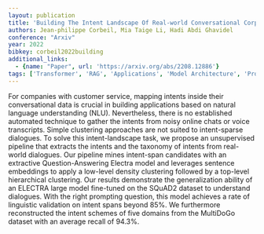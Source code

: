 ```yaml
---
layout: publication
title: 'Building The Intent Landscape Of Real-world Conversational Corpora With Extractive Question-answering Transformers'
authors: Jean-philippe Corbeil, Mia Taige Li, Hadi Abdi Ghavidel
conference: "Arxiv"
year: 2022
bibkey: corbeil2022building
additional_links:
  - {name: "Paper", url: 'https://arxiv.org/abs/2208.12886'}
tags: ['Transformer', 'RAG', 'Applications', 'Model Architecture', 'Prompting', 'Reinforcement Learning', 'Pretraining Methods']
---
```

For companies with customer service, mapping intents inside their
conversational data is crucial in building applications based on natural
language understanding (NLU). Nevertheless, there is no established automated
technique to gather the intents from noisy online chats or voice transcripts.
Simple clustering approaches are not suited to intent-sparse dialogues. To
solve this intent-landscape task, we propose an unsupervised pipeline that
extracts the intents and the taxonomy of intents from real-world dialogues. Our
pipeline mines intent-span candidates with an extractive Question-Answering
Electra model and leverages sentence embeddings to apply a low-level density
clustering followed by a top-level hierarchical clustering. Our results
demonstrate the generalization ability of an ELECTRA large model fine-tuned on
the SQuAD2 dataset to understand dialogues. With the right prompting question,
this model achieves a rate of linguistic validation on intent spans beyond 85%.
We furthermore reconstructed the intent schemes of five domains from the
MultiDoGo dataset with an average recall of 94.3%.
